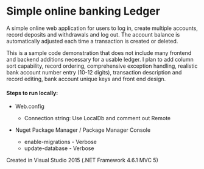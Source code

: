 <h1>Simple online banking Ledger</h1>


<p>A simple online web application for users to log in, create multiple accounts, record deposits and withdrawals and log out. The account
balance is automatically adjusted each time a transaction is created or deleted.</p>

<p>This is a sample code demonstration that does not include many frontend and backend additions necessary for a usable ledger. I plan
to add column sort capability, record ordering, comprehensive exception handling, realistic bank account number entry (10-12 digits),
transaction description and record editing, bank account unique keys and front end design.</p>

<h4>Steps to run locally:</h4>

 <ul>
 <li>Web.config</li>
   <ul>
    <li>Connection string: Use LocalDb and comment out Remote</li>
   </ul>
 </ul>
 
 <ul>
 <li>Nuget Package Manager / Package Manager Console</li>
   <ul>
    <li>enable-migrations - Verbose</li>
    <li>update-database - Verbose</li>
   </ul>
 </ul>
    
Created in Visual Studio 2015 (.NET Framework 4.6.1 MVC 5)
